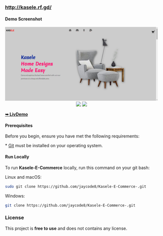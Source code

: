 ### http://kasele.rf.gd/

#### Demo Screenshot
<img src="https://raw.githubusercontent.com/jaycode8/Personal-Web-Portfolio/main/src/Components/About/Projects/img/funiture.png" />

<div align="center">



   <img src="https://img.badgesize.io/https://github.com/jaycode8/Kasele-E-Commerce-.git" style="plastic"  />
   <img src="https://img.badgesize.io/https://github.com/jaycode8/Kasele-E-Commerce-.git" style="social" />
</div>

<a href="http://kasele.rf.gd/"><strong>➥ LivDemo</strong></a>

#### Prerequisites 
  
 Before you begin, ensure you have met the following requirements: 
  
 * [Git](https://git-scm.com/downloads "Download Git") must be installed on your operating system. 
  
 #### Run Locally 
  
 To run **Kasele-E-Commerce** locally, run this command on your git bash: 
  
 Linux and macOS: 
  
 ```bash 
 sudo git clone https://github.com/jaycode8/Kasele-E-Commerce-.git
 ``` 
  
 Windows: 
  
 ```bash 
 git clone https://github.com/jaycode8/Kasele-E-Commerce-.git
 ```

### License 
  
 This project is **free to use** and does not contains any license.









